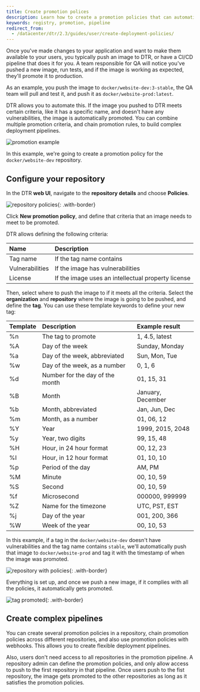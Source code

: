 ```yaml
---
title: Create promotion polices
description: Learn how to create a promotion policies that can automatically promote an image to production if it passes all tests and doesn't have vulnerabilities.
keywords: registry, promotion, pipeline
redirect_from:
  - /datacenter/dtr/2.3/guides/user/create-deployment-policies/
---
```

Once you've made changes to your application and want to make them available to your users, you typically push an image to DTR, or have a CI/CD pipeline that does it for you. A team responsible for QA will notice you've pushed a new image, run tests, and if the image is working as expected, they'll promote it to production.

As an example, you push the image to `docker/website-dev:3-stable`, the QA team will pull and test it, and push it as `docker/website-prod:latest`.

DTR allows you to automate this. If the image you pushed to DTR meets certain criteria, like it has a specific name, and doesn't have any vulnerabilities, the image is automatically promoted. You can combine multiple promotion criteria, and chain promotion rules, to build complex deployment pipelines.

![promotion example](../images/create-deployment-policies-1.svg)

In this example, we're going to create a promotion policy for the `docker/website-dev` repository.

## Configure your repository

In the DTR **web UI**, navigate to the **repository details** and choose **Policies**.

![repository policies](../images/create-deployment-policies-2.png){: .with-border}

Click **New promotion policy**, and define that criteria that an image needs to meet to be promoted.

DTR allows defining the following criteria:

| Name            | Description                                        |
|:--------------- |:-------------------------------------------------- |
| Tag name        | If the tag name contains                           |
| Vulnerabilities | If the image has vulnerabilities                   |
| License         | If the image uses an intellectual property license |

Then, select where to push the image to if it meets all the criteria. Select the **organization** and **repository** where the image is going to be pushed, and define the **tag**. You can use these template keywords to define your new tag:

| Template | Description                     | Example result    |
|:-------- |:------------------------------- |:----------------- |
| %n       | The tag to promote              | 1, 4.5, latest    |
| %A       | Day of the week                 | Sunday, Monday    |
| %a       | Day of the week, abbreviated    | Sun, Mon, Tue     |
| %w       | Day of the week, as a number    | 0, 1, 6           |
| %d       | Number for the day of the month | 01, 15, 31        |
| %B       | Month                           | January, December |
| %b       | Month, abbreviated              | Jan, Jun, Dec     |
| %m       | Month, as a number              | 01, 06, 12        |
| %Y       | Year                            | 1999, 2015, 2048  |
| %y       | Year, two digits                | 99, 15, 48        |
| %H       | Hour, in 24 hour format         | 00, 12, 23        |
| %I       | Hour, in 12 hour format         | 01, 10, 10        |
| %p       | Period of the day               | AM, PM            |
| %M       | Minute                          | 00, 10, 59        |
| %S       | Second                          | 00, 10, 59        |
| %f       | Microsecond                     | 000000, 999999    |
| %Z       | Name for the timezone           | UTC, PST, EST     |
| %j       | Day of the year                 | 001, 200, 366     |
| %W       | Week of the year                | 00, 10, 53        |

In this example, if a tag in the `docker/website-dev` doesn't have vulnerabilities and the tag name contains `stable`, we'll automatically push that image to `docker/website-prod` and tag it with the timestamp of when the image was promoted.

![repository with policies](../images/create-deployment-policies-3.png){: .with-border}

Everything is set up, and once we push a new image, if it complies with all the policies, it automatically gets promoted.

![tag promoted](../images/create-deployment-policies-4.png){: .with-border}

## Create complex pipelines

You can create several promotion policies in a repository, chain promotion policies across different repositories, and also use promotion policies with webhooks. This allows you to create flexible deployment pipelines.

Also, users don't need access to all repositories in the promotion pipeline. A repository admin can define the promotion policies, and only allow access to push to the first repository in that pipeline. Once users push to the fist repository, the image gets promoted to the other repositories as long as it satisfies the promotion policies.